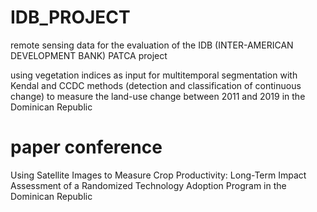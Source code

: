 # IDB_PROJECT
remote sensing data for the evaluation of the IDB (INTER-AMERICAN DEVELOPMENT BANK) PATCA project

using vegetation indices as input for multitemporal segmentation with Kendal and CCDC methods (detection and classification of continuous change) to measure the land-use change between 2011 and 2019 in the Dominican Republic

# paper conference
Using Satellite Images to Measure Crop Productivity: Long-Term Impact Assessment of a Randomized Technology Adoption Program in the Dominican Republic
